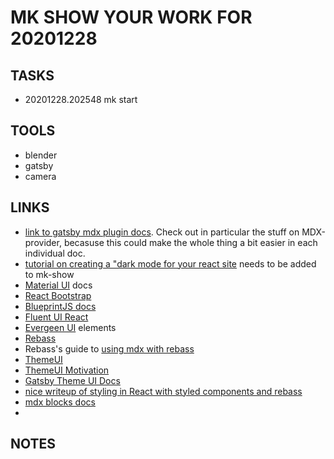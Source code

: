 # MK SHOW YOUR WORK FOR 20201228

## TASKS

- 20201228.202548 mk start

## TOOLS

- blender
- gatsby
- camera

## LINKS
* [link to gatsby mdx plugin docs](https://www.gatsbyjs.com/docs/how-to/routing/mdx/). Check out in particular the stuff on MDX-provider, becasuse this could make the whole thing a bit easier in each individual doc.
* [tutorial on creating a "dark mode for your react site](https://www.youtube.com/watch?v=MMivyJS49jU) needs to be added to mk-show
* [Material UI](https://material-ui.com/getting-started/installation/) docs
* [React Bootstrap](https://react-bootstrap.github.io)
* [BlueprintJS docs](https://blueprintjs.com/docs/#blueprint)
* [Fluent UI React](https://developer.microsoft.com/en-us/fluentui#/styles/web)
* [Evergeen UI](https://evergreen.segment.com/components/) elements
* [Rebass](https://rebassjs.org/getting-started)
* Rebass's guide to [using mdx with rebass](https://rebassjs.org/guides/mdx)
* [ThemeUI](https://theme-ui.com/getting-started)
* [ThemeUI Motivation](https://theme-ui.com/guides/motivation/)
* [Gatsby Theme UI Docs](https://www.gatsbyjs.com/docs/how-to/styling/theme-ui/)
* [nice writeup of styling in React with styled components and rebass](https://medium.com/@SilentHackz/styling-in-react-a45d1740d58b)
* [mdx blocks docs](https://mdx-blocks.netlify.app/docs/)
* 

## NOTES
